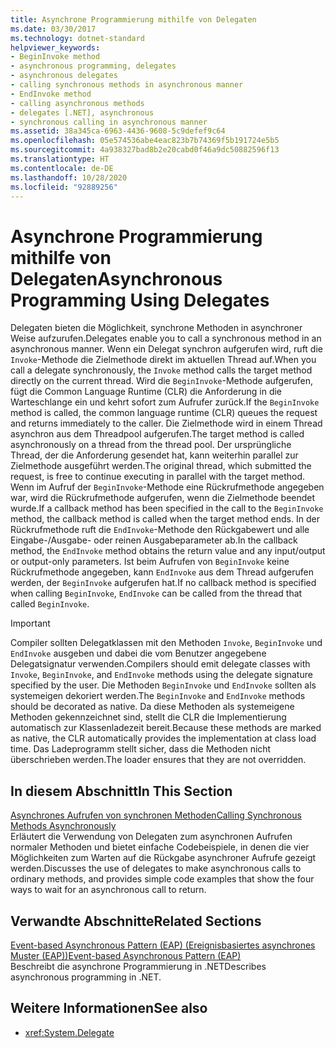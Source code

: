 ```yaml
---
title: Asynchrone Programmierung mithilfe von Delegaten
ms.date: 03/30/2017
ms.technology: dotnet-standard
helpviewer_keywords:
- BeginInvoke method
- asynchronous programming, delegates
- asynchronous delegates
- calling synchronous methods in asynchronous manner
- EndInvoke method
- calling asynchronous methods
- delegates [.NET], asynchronous
- synchronous calling in asynchronous manner
ms.assetid: 38a345ca-6963-4436-9608-5c9defef9c64
ms.openlocfilehash: 05e574536abe4eac823b7b74369f5b191724e5b5
ms.sourcegitcommit: 4a938327bad8b2e20cabd0f46a9dc50882596f13
ms.translationtype: HT
ms.contentlocale: de-DE
ms.lasthandoff: 10/28/2020
ms.locfileid: "92889256"
---
```

# <a name="asynchronous-programming-using-delegates"></a><span data-ttu-id="f2010-102">Asynchrone Programmierung mithilfe von Delegaten</span><span class="sxs-lookup"><span data-stu-id="f2010-102">Asynchronous Programming Using Delegates</span></span>

<span data-ttu-id="f2010-103">Delegaten bieten die Möglichkeit, synchrone Methoden in asynchroner Weise aufzurufen.</span><span class="sxs-lookup"><span data-stu-id="f2010-103">Delegates enable you to call a synchronous method in an asynchronous manner.</span></span> <span data-ttu-id="f2010-104">Wenn ein Delegat synchron aufgerufen wird, ruft die `Invoke`-Methode die Zielmethode direkt im aktuellen Thread auf.</span><span class="sxs-lookup"><span data-stu-id="f2010-104">When you call a delegate synchronously, the `Invoke` method calls the target method directly on the current thread.</span></span> <span data-ttu-id="f2010-105">Wird die `BeginInvoke`-Methode aufgerufen, fügt die Common Language Runtime (CLR) die Anforderung in die Warteschlange ein und kehrt sofort zum Aufrufer zurück.</span><span class="sxs-lookup"><span data-stu-id="f2010-105">If the `BeginInvoke` method is called, the common language runtime (CLR) queues the request and returns immediately to the caller.</span></span> <span data-ttu-id="f2010-106">Die Zielmethode wird in einem Thread asynchron aus dem Threadpool aufgerufen.</span><span class="sxs-lookup"><span data-stu-id="f2010-106">The target method is called asynchronously on a thread from the thread pool.</span></span> <span data-ttu-id="f2010-107">Der ursprüngliche Thread, der die Anforderung gesendet hat, kann weiterhin parallel zur Zielmethode ausgeführt werden.</span><span class="sxs-lookup"><span data-stu-id="f2010-107">The original thread, which submitted the request, is free to continue executing in parallel with the target method.</span></span> <span data-ttu-id="f2010-108">Wenn im Aufruf der `BeginInvoke`-Methode eine Rückrufmethode angegeben war, wird die Rückrufmethode aufgerufen, wenn die Zielmethode beendet wurde.</span><span class="sxs-lookup"><span data-stu-id="f2010-108">If a callback method has been specified in the call to the `BeginInvoke` method, the callback method is called when the target method ends.</span></span> <span data-ttu-id="f2010-109">In der Rückrufmethode ruft die `EndInvoke`-Methode den Rückgabewert und alle Eingabe-/Ausgabe- oder reinen Ausgabeparameter ab.</span><span class="sxs-lookup"><span data-stu-id="f2010-109">In the callback method, the `EndInvoke` method obtains the return value and any input/output or output-only parameters.</span></span> <span data-ttu-id="f2010-110">Ist beim Aufrufen von `BeginInvoke` keine Rückrufmethode angegeben, kann `EndInvoke` aus dem Thread aufgerufen werden, der `BeginInvoke` aufgerufen hat.</span><span class="sxs-lookup"><span data-stu-id="f2010-110">If no callback method is specified when calling `BeginInvoke`, `EndInvoke` can be called from the thread that called `BeginInvoke`.</span></span>  
  
> [!IMPORTANT]
> <span data-ttu-id="f2010-111">Compiler sollten Delegatklassen mit den Methoden `Invoke`, `BeginInvoke` und `EndInvoke` ausgeben und dabei die vom Benutzer angegebene Delegatsignatur verwenden.</span><span class="sxs-lookup"><span data-stu-id="f2010-111">Compilers should emit delegate classes with `Invoke`, `BeginInvoke`, and `EndInvoke` methods using the delegate signature specified by the user.</span></span> <span data-ttu-id="f2010-112">Die Methoden `BeginInvoke` und `EndInvoke` sollten als systemeigen dekoriert werden.</span><span class="sxs-lookup"><span data-stu-id="f2010-112">The `BeginInvoke` and `EndInvoke` methods should be decorated as native.</span></span> <span data-ttu-id="f2010-113">Da diese Methoden als systemeigene Methoden gekennzeichnet sind, stellt die CLR die Implementierung automatisch zur Klassenladezeit bereit.</span><span class="sxs-lookup"><span data-stu-id="f2010-113">Because these methods are marked as native, the CLR automatically provides the implementation at class load time.</span></span> <span data-ttu-id="f2010-114">Das Ladeprogramm stellt sicher, dass die Methoden nicht überschrieben werden.</span><span class="sxs-lookup"><span data-stu-id="f2010-114">The loader ensures that they are not overridden.</span></span>  
  
## <a name="in-this-section"></a><span data-ttu-id="f2010-115">In diesem Abschnitt</span><span class="sxs-lookup"><span data-stu-id="f2010-115">In This Section</span></span>  
 [<span data-ttu-id="f2010-116">Asynchrones Aufrufen von synchronen Methoden</span><span class="sxs-lookup"><span data-stu-id="f2010-116">Calling Synchronous Methods Asynchronously</span></span>](calling-synchronous-methods-asynchronously.md)  
 <span data-ttu-id="f2010-117">Erläutert die Verwendung von Delegaten zum asynchronen Aufrufen normaler Methoden und bietet einfache Codebeispiele, in denen die vier Möglichkeiten zum Warten auf die Rückgabe asynchroner Aufrufe gezeigt werden.</span><span class="sxs-lookup"><span data-stu-id="f2010-117">Discusses the use of delegates to make asynchronous calls to ordinary methods, and provides simple code examples that show the four ways to wait for an asynchronous call to return.</span></span>  
  
## <a name="related-sections"></a><span data-ttu-id="f2010-118">Verwandte Abschnitte</span><span class="sxs-lookup"><span data-stu-id="f2010-118">Related Sections</span></span>  
 [<span data-ttu-id="f2010-119">Event-based Asynchronous Pattern (EAP) (Ereignisbasiertes asynchrones Muster (EAP))</span><span class="sxs-lookup"><span data-stu-id="f2010-119">Event-based Asynchronous Pattern (EAP)</span></span>](event-based-asynchronous-pattern-eap.md)  
 <span data-ttu-id="f2010-120">Beschreibt die asynchrone Programmierung in .NET</span><span class="sxs-lookup"><span data-stu-id="f2010-120">Describes asynchronous programming in .NET.</span></span>  
  
## <a name="see-also"></a><span data-ttu-id="f2010-121">Weitere Informationen</span><span class="sxs-lookup"><span data-stu-id="f2010-121">See also</span></span>

- <xref:System.Delegate>
